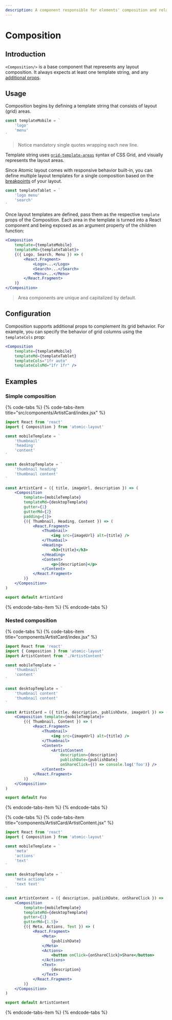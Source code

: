 ```yaml
---
description: A component responsible for elements' composition and relation.
---
```


# Composition

## Introduction

`<Composition/>` is a base component that represents any layout composition. It always expects at least one template string, and any [additional props](../fundamentals/prop-aliases.md).

## Usage

Composition begins by defining a template string that consists of layout \(grid\) areas.

```jsx
const templateMobile = `
    'logo'
    'menu'
`
```

> Notice mandatory single quotes wrapping each new line.

Template string uses [`grid-template-areas`](https://developer.mozilla.org/en-US/docs/Web/CSS/grid-template-areas) syntax of CSS Grid, and visually represents the layout areas.

Since Atomic layout comes with responsive behavior built-in, you can define multiple layout templates for a single composition based on the [breakpoints](../fundamentals/breakpoints.md) of your layout.

```jsx
const templateTablet = `
    'logo menu'
    'search'
`
```

Once layout templates are defined, pass them as the respective `template` props of the Composition. Each area in the template is turned into a React component and being exposed as an argument property of the children function:

```jsx
<Composition
    template={templateMobile}
    templateMd={templateTablet}>
    {({ Logo, Search, Menu }) => (
        <React.Fragment>
            <Logo>...</Logo>
            <Search>...</Search>
            <Menu>...</Menu>
        </React.Fragment>
    )}
</Composition>
```

> Area components are unique and capitalized by default.

## Configuration

Composition supports additional props to complement its grid behavior. For example, you can specify the behavior of grid columns using the `templateCols` prop:

```jsx
<Composition
    template={templateMobile}
    templateMd={templateTablet}
    templateCols="1fr auto"
    templateColsMd="1fr 1fr" />
```

## Examples

### Simple composition

{% code-tabs %}
{% code-tabs-item title="src/components/ArtistCard/index.jsx" %}
```jsx
import React from 'react'
import { Composition } from 'atomic-layout'

const mobileTemplate = `
    'thumbnail'
    'heading'
    'content'
`

const desktopTemplate = `
    'thumbnail heading'
    'thumbnail content'
`

const ArtistCard = ({ title, imageUrl, description }) => (
    <Composition
        template={mobileTemplate}
        templateMd={desktopTemplate}
        gutter={1}
        gutterMd={2}
        padding={1}>
        {({ Thumbnail, Heading, Content }) => (
            <React.Fragment>
                <Thumbnail>
                    <img src={imageUrl} alt={title} />
                </Thumbail>
                <Heading>
                    <h3>{title}</h3>
                </Heading>
                <Content>
                    <p>{description}</p>
                </Content>
            </React.Fragment>
        )}
    </Composition>
)

export default ArtistCard
```
{% endcode-tabs-item %}
{% endcode-tabs %}

### Nested composition

{% code-tabs %}
{% code-tabs-item title="components/ArtistCard/index.jsx" %}
```jsx
import React from 'react'
import { Composition } from 'atomic-layout'
import ArtistContent from './ArtistContent'

const mobileTemplate = `
    'thumbnail'
    'content'
`

const desktopTemplate = `
    'thumbnail content'
    'thumbnail content'
`

const ArtistCard = ({ title, description, publishDate, imageUrl }) => (
    <Composition template={mobileTemplate}>
        {({ Thumbnail, Content }) => (
            <React.Fragment>
                <Thumbnail>
                    <img src={imageUrl} alt={title} />
                </Thumbnail>
                <Content>
                    <ArtistContent
                        description={description}
                        publishDate={publishDate}
                        onShareClick={() => console.log('foo')} />
                </Content>
            </React.Fragment>
        )}
    </Composition>
)

export default Foo
```
{% endcode-tabs-item %}
{% endcode-tabs %}

{% code-tabs %}
{% code-tabs-item title="components/ArtistCard/ArtistContent.jsx" %}
```jsx
import React from 'react'
import { Composition } from 'atomic-layout'

const mobileTemplate = `
    'meta'
    'actions'
    'text'
`

const desktopTemplate = `
    'meta actions'
    'text text'
`

const ArtistContent = ({ description, publishDate, onShareClick }) => (
    <Composition
        template={mobileTemplate}
        templateMd={desktopTemplate}
        gutter={1}
        gutterMd={1.5}>
        {({ Meta, Actions, Text }) => (
            <React.Fragment>
                <Meta>
                    {publishDate}
                </Meta>
                <Actions>
                    <button onClick={onShareClick}>Share</button>
                </Actions>
                <Text>
                    {description}
                </Text>
            </React.Fragment>
        )}
    </Composition>
)

export default ArtistContent
```
{% endcode-tabs-item %}
{% endcode-tabs %}



